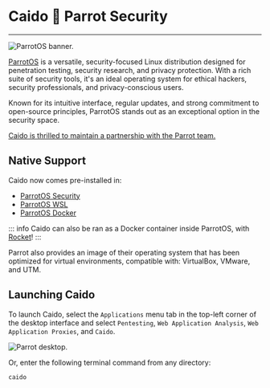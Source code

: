 # Caido :handshake: Parrot Security

---

<img alt="ParrotOS banner." src="/_images/parrot_os.png" />

[ParrotOS](https://parrotsec.org/) is a versatile, security-focused Linux distribution designed for penetration testing, security research, and privacy protection. With a rich suite of security tools, it's an ideal operating system for ethical hackers, security professionals, and privacy-conscious users.

Known for its intuitive interface, regular updates, and strong commitment to open-source principles, ParrotOS stands out as an exceptional option in the security space.

[Caido is thrilled to maintain a partnership with the Parrot team.](https://parrotsec.org/blog/2025-01-11-parrot-caido/)

## Native Support

Caido now comes pre-installed in:

- [ParrotOS Security](https://parrotsec.org/download/)
- [ParrotOS WSL](https://parrotsec.org/docs/installation/install-with-wsl/)
- [ParrotOS Docker](https://parrot.run/)

::: info
Caido can also be ran as a Docker container inside ParrotOS, with [Rocket](https://gitlab.com/parrotsec/project/rocket)!
:::

Parrot also provides an image of their operating system that has been optimized for virtual environments, compatible with: VirtualBox, VMware, and UTM.

## Launching Caido

To launch Caido, select the `Applications` menu tab in the top-left corner of the desktop interface and select `Pentesting`, `Web Application Analysis`, `Web Application Proxies`, and `Caido`.

<img alt="Parrot desktop." src="/_images/parrot.png" center/>

Or, enter the following terminal command from any directory:

```
caido
```
